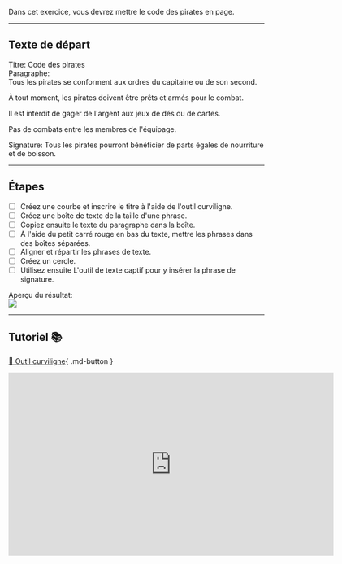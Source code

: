 Dans cet exercice, vous devrez mettre le code des pirates en page.    

***  


## Texte de départ
Titre: Code des pirates    
Paragraphe:    
Tous les pirates se conforment aux ordres du capitaine ou de son second.    

À tout moment, les pirates doivent être prêts et armés pour le combat.    

Il est interdit de gager de l'argent aux jeux de dés ou de cartes.    

Pas de combats entre les membres de l'équipage.     

Signature: Tous les pirates pourront bénéficier de parts égales de nourriture et de boisson.    
***  
## Étapes

- [ ] Créez une courbe et inscrire le titre à l'aide de l'outil curviligne.
- [ ] Créez une boîte de texte de la taille d'une phrase.
- [ ] Copiez ensuite le texte du paragraphe dans la boîte.
- [ ] À l'aide du petit carré rouge en bas du texte, mettre les phrases dans des boîtes séparées.
- [ ] Aligner et répartir les phrases de texte.
- [ ] Créez un cercle.
- [ ] Utilisez ensuite L'outil de texte captif pour y insérer la phrase de signature.

Aperçu du résultat:   
<img src="images/code.jpg">
***  
## Tutoriel 📚
[📁 Outil curviligne](https://cmontmorency365.sharepoint.com/:v:/s/TIM-582214-Animation2d77/ESzwupB5CgBMqzWMgS6_CXcBh5iB6h0wXK3QYmZCTALSvg?e=Rmrp5H){ .md-button }   <br>
<iframe src="https://cmontmorency365.sharepoint.com/sites/TIM-582214-Animation2d77/_layouts/15/embed.aspx?UniqueId=90baf02c-0a79-4c00-ab35-8c812ebf0977&embed=%7B%22ust%22%3Atrue%2C%22hv%22%3A%22CopyEmbedCode%22%7D&referrer=StreamWebApp&referrerScenario=EmbedDialog.Create" width="640" height="360" frameborder="0" scrolling="no" allowfullscreen title="04_texte_captif_curviligne_horizontal.mp4"></iframe>
